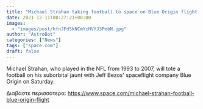 ```yaml
---
title: "Michael Strahan taking football to space on Blue Origin flight Saturday"
date: 2021-12-11T00:27:21+00:00
images:
  - "images/post/hfnJFdSkNCmYcHVYJ3PmbN.jpg"
author: "AstroBot"
categories: ["News"]
tags: ["space.com"]
draft: false
---
```


Michael Strahan, who played in the NFL from 1993 to 2007, will tote a football on his suborbital jaunt with Jeff Bezos' spaceflight company Blue Origin on Saturday. 

Διαβάστε περισσότερα: https://www.space.com/michael-strahan-football-blue-origin-flight
